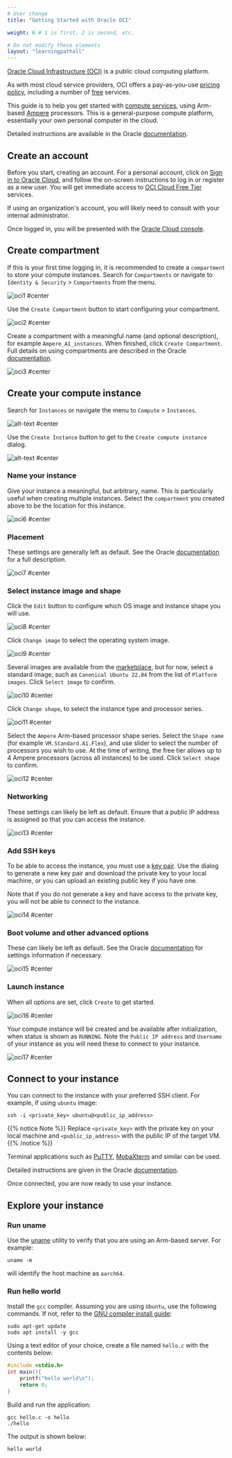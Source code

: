 ```yaml
---
# User change
title: "Getting Started with Oracle OCI"

weight: 6 # 1 is first, 2 is second, etc.

# Do not modify these elements
layout: "learningpathall"
---
```

[Oracle Cloud Infrastructure (OCI)](https://oracle.com/cloud/) is a public cloud computing platform. 

As with most cloud service providers, OCI offers a pay-as-you-use [pricing policy](https://www.oracle.com/cloud/pricing/), including a number of [free](https://www.oracle.com/cloud/free/) services.

This guide is to help you get started with [compute services](https://www.oracle.com/cloud/compute/), using Arm-based [Ampere](https://www.oracle.com/cloud/compute/arm/) processors. This is a general-purpose compute platform, essentially your own personal computer in the cloud.

Detailed instructions are available in the Oracle [documentation](https://docs.oracle.com/en-us/iaas/Content/Compute/References/arm.htm#create-instances).

## Create an account

Before you start, creating an account. For a personal account, click on [Sign in to Oracle Cloud](https://www.oracle.com/cloud), and follow the on-screen instructions to log in or register as a new user. You will get immediate access to [OCI Cloud Free Tier](https://www.oracle.com/cloud/free) services.

If using an organization's account, you will likely need to consult with your internal administrator.

Once logged in, you will be presented with the [Oracle Cloud console](https://docs.oracle.com/en-us/iaas/Content/GSG/Concepts/console.htm). 

## Create compartment

If this is your first time logging in, it is recommended to create a `compartment` to store your compute instances. Search for `Compartments` or navigate to `Identity & Security` > `Compartments` from the menu.

![oci1 #center](https://github.com/ArmDeveloperEcosystem/arm-learning-paths/assets/71631645/45129984-ae50-4794-893c-9b03bb90a3cb "Navigate to the `Compartments` page")

Use the `Create Compartment` button to start configuring your compartment.

![oci2 #center](https://github.com/ArmDeveloperEcosystem/arm-learning-paths/assets/71631645/64f08ccf-3c04-426b-ba01-5d8c8d5f6aed "Click on 'Create Compartment'")

Create a compartment with a meaningful name (and optional description), for example `Ampere_A1_instances`. When finished, click `Create Compartment`. Full details on using compartments are described in the Oracle [documentation](https://docs.oracle.com/en-us/iaas/Content/Identity/compartments/managingcompartments.htm).

![oci3 #center](https://github.com/ArmDeveloperEcosystem/arm-learning-paths/assets/71631645/55153d88-b8d6-4ec2-a208-e459ee8149f9 "Create a name and description for the compartment")

## Create your compute instance

Search for `Instances` or navigate the menu to `Compute` > `Instances`.

![alt-text #center](https://user-images.githubusercontent.com/97123064/244126707-4c184318-fc42-4906-955b-e9d0796eb269.png "Navigate to the 'Instances' page")

Use the `Create Instance` button to get to the `Create compute instance` dialog.

![alt-text #center](https://github.com/odidev/arm-learning-paths/assets/40816837/e01421dc-e397-4e84-929b-89971baf7534 "Click on 'Create instance'")

### Name your instance

Give your instance a meaningful, but arbitrary, name. This is particularly useful when creating multiple instances. Select the `compartment` you created above to be the location for this instance.

![oci6 #center](https://github.com/ArmDeveloperEcosystem/arm-learning-paths/assets/71631645/26beff38-fcbd-4f94-ac7f-f2c90968aef1 "Specify a name for the instance and select your compartment")

### Placement

These settings are generally left as default. See the Oracle [documentation](https://docs.oracle.com/en-us/iaas/Content/General/Concepts/regions.htm) for a full description.

![oci7 #center](https://github.com/ArmDeveloperEcosystem/arm-learning-paths/assets/71631645/c45308b8-44ef-477f-b857-4aa3c4feddcf "Choose availability domain placement")

### Select instance image and shape

Click the `Edit` button to configure which OS image and instance shape you will use.

![oci8 #center](https://github.com/ArmDeveloperEcosystem/arm-learning-paths/assets/71631645/43f14faf-b4ba-4a99-82b3-c3940a426854 "Click 'Edit' to change the image and shape")

Click `Change image` to select the operating system image. 

![oci9 #center](https://github.com/ArmDeveloperEcosystem/arm-learning-paths/assets/71631645/3e8fb9ee-f047-4705-9d1b-90d1056b177f "Click `Change image'")

Several images are available from the [marketplace](https://cloudmarketplace.oracle.com/marketplace), but for now, select a standard image, such as `Canonical Ubuntu 22.04` from the list of `Platform images`. Click `Select image` to confirm.

![oci10 #center](https://github.com/ArmDeveloperEcosystem/arm-learning-paths/assets/71631645/99891969-0f17-4b6f-9c9b-0f14bdc11d1d "Choose a standard image")

Click `Change shape`, to select the instance type and processor series.

![oci11 #center](https://github.com/ArmDeveloperEcosystem/arm-learning-paths/assets/71631645/97ebbd4d-1ba6-49bc-b941-ba7a872479c2 "Click `Change shape'")

Select the `Ampere` Arm-based processor shape series. Select the `Shape name` (for example `VM.Standard.A1.Flex`), and use slider to select the number of processors you wish to use. At the time of writing, the free tier allows up to 4 Ampere processors (across all instances) to be used. Click `Select shape` to confirm.

![oci12 #center](https://github.com/ArmDeveloperEcosystem/arm-learning-paths/assets/71631645/1e3ce661-ce85-4fc5-a67e-0fbecf6297c6 "Choose an Ampere Arm-based processor shape")

### Networking

These settings can likely be left as default. Ensure that a public IP address is assigned so that you can access the instance.

![oci13 #center](https://github.com/ArmDeveloperEcosystem/arm-learning-paths/assets/71631645/f51df044-8bb5-4a90-b480-1b39b04be39f "Configure network settings if necessary")

### Add SSH keys

To be able to access the instance, you must use a [key pair](https://docs.oracle.com/en-us/iaas/Content/Compute/Tasks/managingkeypairs.htm). Use the dialog to generate a new key pair and download the private key to your local machine, or you can upload an existing public key if you have one.

Note that if you do not generate a key and have access to the private key, you will not be able to connect to the instance.

![oci14 #center](https://github.com/ArmDeveloperEcosystem/arm-learning-paths/assets/71631645/37a03ac4-d6f5-4e32-9523-02dd6542a5df "Create or upload a key pair")

### Boot volume and other advanced options

These can likely be left as default. See the Oracle [documentation](https://docs.oracle.com/en-us/iaas/Content/Block/Concepts/bootvolumes.htm) for settings information if necessary.

![oci15 #center](https://github.com/ArmDeveloperEcosystem/arm-learning-paths/assets/71631645/74658e9c-4538-4d17-8941-9c14c48434c3 "Configure boot volume and advanced options if necessary")

### Launch instance

When all options are set, click `Create` to get started. 

![oci16 #center](https://github.com/ArmDeveloperEcosystem/arm-learning-paths/assets/71631645/4d7f2204-45ad-4864-83b6-954af6c47828 "Create the VM instance")

Your compute instance will be created and be available after initialization, when status is shown as `RUNNING`. Note the `Public IP address` and `Username` of your instance as you will need these to connect to your instance.

![oci17 #center](https://github.com/ArmDeveloperEcosystem/arm-learning-paths/assets/71631645/56a4c3d4-90bb-4ac2-9fca-1b5113928295 "Confirm the instance is running and note instance details")

## Connect to your instance

You can connect to the instance with your preferred SSH client. For example, if using `ubuntu` image:

```console
ssh -i <private_key> ubuntu@<public_ip_address>
```

{{% notice Note %}}
Replace `<private_key>` with the private key on your local machine and `<public_ip_address>` with the public IP of the target VM.
{{% /notice %}}

Terminal applications such as [PuTTY](https://www.putty.org/), [MobaXterm](https://mobaxterm.mobatek.net/) and similar can be used.

Detailed instructions are given in the Oracle [documentation](https://docs.oracle.com/en-us/iaas/Content/Compute/Tasks/accessinginstance.htm).

Once connected, you are now ready to use your instance.

## Explore your instance

### Run uname

Use the [uname](https://en.wikipedia.org/wiki/Uname) utility to verify that you are using an Arm-based server. For example:
```console
uname -m
```
will identify the host machine as `aarch64`.

### Run hello world

Install the `gcc` compiler. Assuming you are using `Ubuntu`, use the following commands. If not, refer to the [GNU compiler install guide](/install-guides/gcc):

```console
sudo apt-get update
sudo apt install -y gcc
```

Using a text editor of your choice, create a file named `hello.c` with the contents below:

```C
#include <stdio.h>
int main(){
    printf("hello world\n");
    return 0;
}
```
Build and run the application:

```console
gcc hello.c -o hello
./hello
```

The output is shown below:

```output
hello world
```
